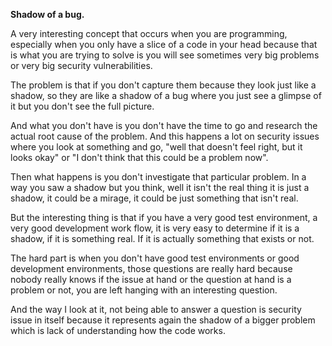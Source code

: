 **Shadow of a bug.**

A very interesting concept that occurs when you are programming, especially when you only have a slice of a code in your head because that is what you are trying to solve is you will see sometimes very big problems or very big security vulnerabilities. 

The problem is that if you don't capture them because they look just like a shadow, so they are like a shadow of a bug where you just see a glimpse of it but you don't see the full picture.

And what you don't have is you don't have the time to go and research the actual root cause of the problem. And this happens a lot on security issues where you look at something and go, "well that doesn't feel right, but it looks okay" or "I don't think that this could be a problem now".

Then what happens is you don't investigate that particular problem. In a way you saw a shadow but you think, well it isn't the real thing it is just a shadow, it could be a mirage, it could be just something that isn't real.

But the interesting thing is that if you have a very good test environment, a very good development work flow, it is very easy to determine if it is a shadow, if it is something real. If it is actually something that exists or not. 

The hard part is when you don't have good test environments or good development environments, those questions are really hard because nobody really knows if the issue at hand or the question at hand is a problem or not, you are left hanging with an interesting question.

And the way I look at it, not being able to answer a question is security issue in itself because it represents again the shadow of a bigger problem which is lack of understanding how the code works.